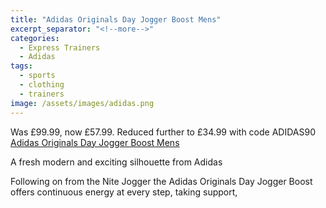 ```yaml
---
title: "Adidas Originals Day Jogger Boost Mens"
excerpt_separator: "<!--more-->"
categories:
  - Express Trainers
  - Adidas
tags:
  - sports
  - clothing
  - trainers
image: /assets/images/adidas.png
---
```

Was £99.99, now £57.99. Reduced further to £34.99 with code ADIDAS90 [Adidas Originals Day Jogger Boost Mens](https://www.expresstrainers.com/adidas-originals-day-jogger-boost-mens-28522-0-p.php?jssCart=49d7295948487d62b8e7752666c1e328#AD305524)

A fresh modern and exciting silhouette from Adidas

<!--more-->
Following on from the Nite Jogger the Adidas Originals Day Jogger Boost offers continuous energy at
every step, taking support,
